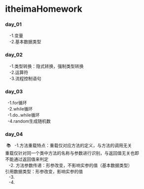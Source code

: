 # itheimaHomework

### day_01
&ensp;&ensp;-1.变量   
&ensp;&ensp;-2.基本数据类型
### day_02
&ensp;&ensp;-1.类型转换：隐式转换，强制类型转换  
&ensp;&ensp;-2.运算符  
&ensp;&ensp;-3.流程控制语句   
  ### day_03
  
 &nbsp;&nbsp;-1.for循环  
 &nbsp;&nbsp;-2.while循环  
 &nbsp;&nbsp;-1.do..while循环  
 &nbsp;&nbsp;-4.random生成随机数   
 ### day_04
 &nbsp;📚
 &nbsp;&nbsp;-1.方法重载特点：重载仅对应方法的定义，与方法的调用无关\
 重载仅针对同一个类中方法的名称与参数进行识别，与返回值无关也即\
 不能通过返回值来判定  
 &nbsp; &nbsp;-2. 方法参数传递：形参改变，不影响实参的值（基本数据类型）\
 引用数据类型：形参改变，影响实参的值   
 &nbsp; &nbsp;-3.  
 &nbsp; &nbsp;-4.  
